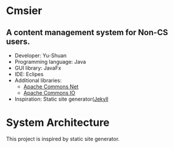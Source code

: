 # Cmsier
## A content management system for Non-CS users.
- Developer: Yu-Shuan
- Programming language: Java
- GUI library: JavaFx
- IDE: Eclipes
- Additional libraries:
  - [Apache Commons Net](https://commons.apache.org/proper/commons-net/)
  - [Apache Commons IO](https://commons.apache.org/proper/commons-io/)
- Inspiration: Static site generator([Jekyll](https://jekyllrb.com/)
# System Architecture
This project is inspired by static site generator.

